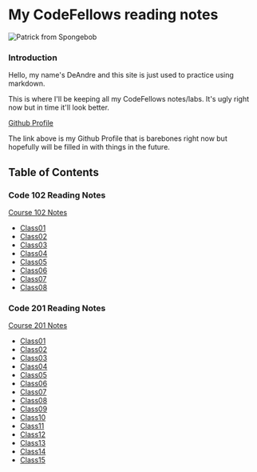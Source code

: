 # My CodeFellows reading notes

![Patrick from Spongebob](https://i.kym-cdn.com/entries/icons/original/000/009/803/spongebob-squarepants-patrick-spongebob-patrick-star-background-225039.jpg)




### Introduction

Hello, my name's DeAndre and this site is just used to practice using markdown.

This is where I'll be keeping all my CodeFellows notes/labs.
It's ugly right now but in time it'll look better.

[Github Profile](https://github.com/HighMid)


The link above is my Github Profile that is barebones right now but hopefully will be filled in with things in the future.


## Table of Contents

### Code 102 Reading Notes
[Course 102 Notes](https://github.com/HighMid/reading-notes/tree/main/102-notes)

- [Class01](https://github.com/HighMid/reading-notes/blob/main/102-notes/class-01.md)
- [Class02](https://github.com/HighMid/reading-notes/blob/main/102-notes/class-02.md)
- [Class03](https://github.com/HighMid/reading-notes/blob/main/102-notes/class-03.md)
- [Class04](https://github.com/HighMid/reading-notes/blob/main/102-notes/class-04.md)
- [Class05](https://github.com/HighMid/reading-notes/blob/main/102-notes/class-05.md)
- [Class06](https://github.com/HighMid/reading-notes/blob/main/102-notes/class-06.md)
- [Class07](https://github.com/HighMid/reading-notes/blob/main/102-notes/class-07.md)
- [Class08](https://github.com/HighMid/reading-notes/blob/main/102-notes/class-08.md)

### Code 201 Reading Notes
[Course 201 Notes](https://github.com/HighMid/reading-notes/tree/main/201-notes)
- [Class01](https://github.com/HighMid/reading-notes/blob/main/201-notes/class-01.md)
- [Class02](https://github.com/HighMid/reading-notes/blob/main/201-notes/class-02.md)
- [Class03](https://github.com/HighMid/reading-notes/blob/main/201-notes/class-03.md)
- [Class04](https://github.com/HighMid/reading-notes/blob/main/201-notes/class-04.md)
- [Class05](https://github.com/HighMid/reading-notes/blob/main/201-notes/class-05.md)
- [Class06](https://github.com/HighMid/reading-notes/blob/main/201-notes/class-06.md)
- [Class07](https://github.com/HighMid/reading-notes/blob/main/201-notes/class-07.md)
- [Class08](https://github.com/HighMid/reading-notes/blob/main/201-notes/class-08.md)
- [Class09](https://github.com/HighMid/reading-notes/blob/main/201-notes/class-09.md)
- [Class10](https://github.com/HighMid/reading-notes/blob/main/201-notes/class-10.md)
- [Class11](https://github.com/HighMid/reading-notes/blob/main/201-notes/class-11.md)
- [Class12](https://github.com/HighMid/reading-notes/blob/main/201-notes/class-12.md)
- [Class13](https://github.com/HighMid/reading-notes/blob/main/201-notes/class-13.md)
- [Class14](https://github.com/HighMid/reading-notes/blob/main/201-notes/class-14.md)
- [Class15](https://github.com/HighMid/reading-notes/blob/main/201-notes/class-15.md)
